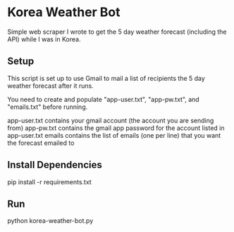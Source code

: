 # Korea Weather Bot

Simple web scraper I wrote to get the 5 day weather forecast (including the API) while I was in Korea.

## Setup

This script is set up to use Gmail to mail a list of recipients the 5 day weather forecast after it runs.

You need to create and populate "app-user.txt", "app-pw.txt", and "emails.txt" before running.

app-user.txt contains your gmail account (the account you are sending from)
app-pw.txt contains the gmail app password for the account listed in app-user.txt
emails contains the list of emails (one per line) that you want the forecast emailed to

## Install Dependencies
pip install -r requirements.txt

## Run

python korea-weather-bot.py